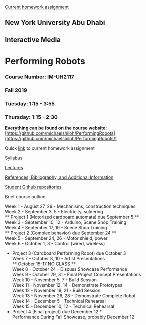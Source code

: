 [Current homework assignment](#current-homework-assignment)  

## New York University Abu Dhabi
## Interactive Media
# Performing Robots

### Course Number: IM-UH2117 
### Fall 2019  
### Tuesday: 1:15 - 3:55 	
### Thursday: 1:15 - 2:30

**Everything can be found on the course website:**
[https://github.com/michaelshiloh/PerformingRobots](https://github.com/michaelshiloh/PerformingRobots/)


Quick [link](https://github.com/michaelshiloh/PerformingRobots/blob/master/schedule.md#current-homework-assignment)
to current homework assignment

[Syllabus](syllabus.md)

[Lectures](lectures.md)

[References, Bibliography, and Additional Information](references.md)

[Student Github repositories](studentRepositories)


Brief course outline:

Week  1 - August 27, 29    - Mechanisms, construction techniques  
Week  2 - September 3, 5   - Electricity, soldering  
** Project 1 (Motorized cardboard automata) due September 5 **  
Week  3 - September 10, 12 - Arduino; Scene Shop Training  
Week  4 - September 17, 19 - Scene Shop Training  
** Project 2 (Complex behavior) due September 24 **  
Week  5 - September 24, 26 - Motor shield, power  
Week  6 - October 1, 3     - Control (wired, wireless)  
* Project 3 (Cardboard Performing Robot) due October 3  
Week  7 - October 8, 10    - Artist Presentations  
** October 15-17 NO CLASS **  
Week 8  - October 24       - Discuss Showcase Performance  
Week 9  - October 29, 31   - Final Project Concept Presentations  
Week 10 - November 5, 7    - Build Session  
Week 11 - November 12, 14  - Demonstrate Prototypes  
Week 12 - November 19, 21  - Build Session  
Week 13 - November 26, 28  - Demonstrate Complete Robot  
Week 14 - December 5       - Technical Rehearsal  
Week 15 - December 10, 12  - Technical Rehearsal  
* Project 4 (Final project) due December 12 *  
Performance During Fall Showcase, probably December 12    


